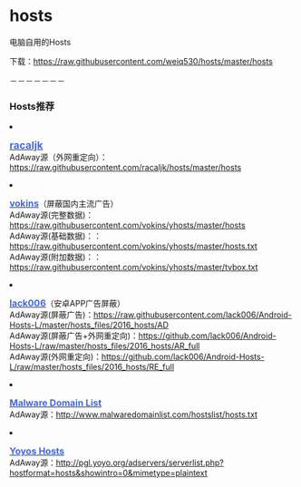 # hosts
电脑自用的Hosts

下载：https://raw.githubusercontent.com/weiq530/hosts/master/hosts

－－－－－－－
<h3> Hosts推荐</h3>
<li><p><a href="https://github.com/racaljk/hosts" target="_blank"><font color="#4169E1" style="font-size: 18px;"><b>racaljk</b></font></a><br>AdAway源（外网重定向）：<a href="https://raw.githubusercontent.com/racaljk/hosts/master/hosts">https://raw.githubusercontent.com/racaljk/hosts/master/hosts</a></p>

<li><p><a href="https://github.com/vokins/yhosts" target="_blank"><font color="#4169E1" style="font-size: 16px;"><b>vokins</b></font></a>（屏蔽国内主流广告）<br>AdAway源(完整数据)：<a href="https://raw.githubusercontent.com/vokins/yhosts/master/hosts">https://raw.githubusercontent.com/vokins/yhosts/master/hosts</a><br>AdAway源(基础数据)：：<a href="https://raw.githubusercontent.com/vokins/yhosts/master/hosts.txt">https://raw.githubusercontent.com/vokins/yhosts/master/hosts.txt</a><br>AdAway源(附加数据)：：<a href="https://raw.githubusercontent.com/vokins/yhosts/master/tvbox.txt">https://raw.githubusercontent.com/vokins/yhosts/master/tvbox.txt</a></p>

<li><p><a href="https://github.com/lack006/Android-Hosts-L" target="_blank"><font color="#4169E1" style="font-size: 16px;"><b>lack006</b></font></a>（安卓APP广告屏蔽）<br>AdAway源(屏蔽广告)：<a href="https://raw.githubusercontent.com/lack006/Android-Hosts-L/master/hosts_files/2016_hosts/AD">https://raw.githubusercontent.com/lack006/Android-Hosts-L/master/hosts_files/2016_hosts/AD</a><br>AdAway源(屏蔽广告+外网重定向)：<a href="https://github.com/lack006/Android-Hosts-L/raw/master/hosts_files/2016_hosts/AR_full">https://github.com/lack006/Android-Hosts-L/raw/master/hosts_files/2016_hosts/AR_full</a><br>AdAway源(外网重定向)：<a href="https://github.com/lack006/Android-Hosts-L/raw/master/hosts_files/2016_hosts/RE_full">https://github.com/lack006/Android-Hosts-L/raw/master/hosts_files/2016_hosts/RE_full</a></p>

<li><p><a href="http://www.malwaredomainlist.com/hostslist/hosts.txt" target="_blank"><font color="#4169E1" style="font-size: 16px;"><b>Malware Domain List</b></font></a><br>AdAway源：<a href="http://www.malwaredomainlist.com/hostslist/hosts.txt">http://www.malwaredomainlist.com/hostslist/hosts.txt</a></p>
<li><p><a href="http://pgl.yoyo.org/adservers/" target="_blank"><font color="#4169E1" style="font-size: 16px;"><b>Yoyos Hosts</b></font></a><br>AdAway源：<a href="http://pgl.yoyo.org/adservers/serverlist.php?hostformat=hosts&showintro=0&mimetype=plaintext">http://pgl.yoyo.org/adservers/serverlist.php?hostformat=hosts&showintro=0&mimetype=plaintext</a></p>

